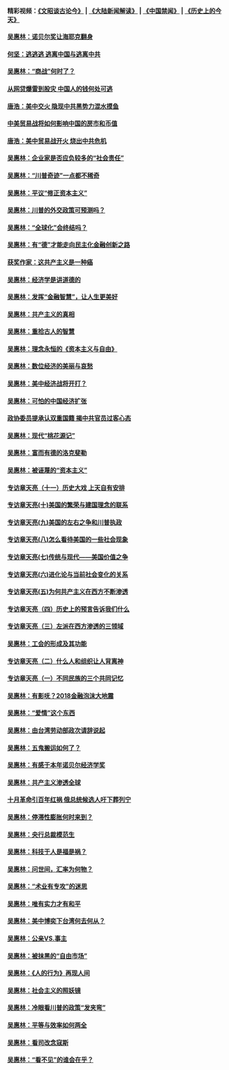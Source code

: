 #### 精彩视频：[《文昭谈古论今》](https://github.com/gfw-breaker/wenzhao/blob/master/README.md?t=12140931) | [《大陆新闻解读》](https://github.com/gfw-breaker/ntdtv-comedy/blob/master/README.md?t=12140931) | [《中国禁闻》](https://github.com/gfw-breaker/ntdtv-news/blob/master/README.md?t=12140931) | [《历史上的今天》](https://github.com/gfw-breaker/today-in-history/blob/master/README.md?t=12140931) 

#### [吴惠林：诺贝尔奖让海耶克翻身](../pages/nsc423/n10890049.md?t=12140931) 

#### [何坚：逃逃逃 逃离中国与逃离中共](../pages/nsc423/n10592891.md?t=12140931) 

#### [吴惠林：“商战”何时了？](../pages/nsc423/n10573558.md?t=12140931) 

#### [从网贷爆雷到股灾 中国人的钱何处可逃](../pages/nsc423/n10572800.md?t=12140931) 

#### [唐浩：美中交火 隐现中共黑势力混水摸鱼](../pages/nsc423/n10544040.md?t=12140931) 

#### [中美贸易战将如何影响中国的房市和币值](../pages/nsc423/n10543697.md?t=12140931) 

#### [唐浩：美中贸易战开火 烧出中共危机](../pages/nsc423/n10540126.md?t=12140931) 

#### [吴惠林：企业家是否应负较多的“社会责任”](../pages/nsc423/n10535022.md?t=12140931) 

#### [吴惠林：“川普奇迹”一点都不稀奇](../pages/nsc423/n10512808.md?t=12140931) 

#### [吴惠林：平议“修正资本主义”](../pages/nsc423/n10495724.md?t=12140931) 

#### [吴惠林：川普的外交政策可预测吗？](../pages/nsc423/n10462387.md?t=12140931) 

#### [吴惠林：“全球化”会终结吗？](../pages/nsc423/n10452838.md?t=12140931) 

#### [吴惠林：有“德”才能走向民主化金融创新之路](../pages/nsc423/n10432292.md?t=12140931) 

#### [获奖作家：这共产主义是一种癌](../pages/nsc423/n10431541.md?t=12140931) 

#### [吴惠林：经济学是讲道德的](../pages/nsc423/n10398014.md?t=12140931) 

#### [吴惠林：发挥“金融智慧”，让人生更美好](../pages/nsc423/n10375019.md?t=12140931) 

#### [吴惠林：共产主义的真相](../pages/nsc423/n10351394.md?t=12140931) 

#### [吴惠林：重拾古人的智慧](../pages/nsc423/n10337691.md?t=12140931) 

#### [吴惠林：理念永恒的《资本主义与自由》](../pages/nsc423/n10316274.md?t=12140931) 

#### [吴惠林：数位经济的美丽与哀愁](../pages/nsc423/n10292946.md?t=12140931) 

#### [吴惠林：美中经济战将开打？](../pages/nsc423/n10258825.md?t=12140931) 

#### [吴惠林：可怕的中国经济扩张](../pages/nsc423/n10219147.md?t=12140931) 

#### [政协委员提承认双重国籍 揭中共官员过客心态](../pages/nsc423/n10208809.md?t=12140931) 

#### [吴惠林：现代“桃花源记”](../pages/nsc423/n10185234.md?t=12140931) 

#### [吴惠林：富而有德的洛克斐勒](../pages/nsc423/n10142264.md?t=12140931) 

#### [吴惠林：被诬蔑的“资本主义”](../pages/nsc423/n10124816.md?t=12140931) 

#### [专访章天亮（十一）历史大戏 上天自有安排](../pages/nsc423/n10094905.md?t=12140931) 

#### [专访章天亮(十)美国的繁荣与建国理念的联系](../pages/nsc423/n10094899.md?t=12140931) 

#### [专访章天亮(九)美国的左右之争和川普执政](../pages/nsc423/n10094889.md?t=12140931) 

#### [专访章天亮(八)怎么看待美国的一些社会现象](../pages/nsc423/n10094857.md?t=12140931) 

#### [专访章天亮(七)传统与现代——美国价值之争](../pages/nsc423/n10093140.md?t=12140931) 

#### [专访章天亮(六)进化论与当前社会变化的关系](../pages/nsc423/n10092036.md?t=12140931) 

#### [专访章天亮(五)为何共产主义在西方不断渗透](../pages/nsc423/n10083620.md?t=12140931) 

#### [专访章天亮（四）历史上的预言告诉我们什么](../pages/nsc423/n10083606.md?t=12140931) 

#### [专访章天亮（三）左派在西方渗透的三领域](../pages/nsc423/n10081115.md?t=12140931) 

#### [吴惠林：工会的形成及其功能](../pages/nsc423/n10080633.md?t=12140931) 

#### [专访章天亮（二）什么人和组织让人背离神](../pages/nsc423/n10076637.md?t=12140931) 

#### [专访章天亮（一）不同民族的三个共同记忆](../pages/nsc423/n10074188.md?t=12140931) 

#### [吴惠林：有影呒？2018金融泡沫大地震](../pages/nsc423/n10040534.md?t=12140931) 

#### [吴惠林：“爱情”这个东西](../pages/nsc423/n10019423.md?t=12140931) 

#### [吴惠林：由台湾劳动部政次请辞说起](../pages/nsc423/n9979679.md?t=12140931) 

#### [吴惠林：五鬼搬运如何了？](../pages/nsc423/n9925338.md?t=12140931) 

#### [吴惠林：有感于本年诺贝尔经济学奖](../pages/nsc423/n9871883.md?t=12140931) 

#### [吴惠林：共产主义渗透全球](../pages/nsc423/n9812748.md?t=12140931) 

#### [十月革命引百年红祸 俄总统候选人吁下葬列宁](../pages/nsc423/n9810182.md?t=12140931) 

#### [吴惠林：停滞性膨胀何时来到？](../pages/nsc423/n9764136.md?t=12140931) 

#### [吴惠林：央行总裁模范生](../pages/nsc423/n9728134.md?t=12140931) 

#### [吴惠林：科技于人是福是祸？](../pages/nsc423/n9672982.md?t=12140931) 

#### [吴惠林：问世间，汇率为何物？](../pages/nsc423/n9621788.md?t=12140931) 

#### [吴惠林：“术业有专攻”的迷思](../pages/nsc423/n9580363.md?t=12140931) 

#### [吴惠林：唯有实力才有和平](../pages/nsc423/n9529599.md?t=12140931) 

#### [吴惠林：美中博奕下台湾何去何从？](../pages/nsc423/n9483598.md?t=12140931) 

#### [吴惠林：公亲VS.事主](../pages/nsc423/n9425637.md?t=12140931) 

#### [吴惠林：被抹黑的“自由市场”](../pages/nsc423/n9351545.md?t=12140931) 

#### [吴惠林：《人的行为》再现人间](../pages/nsc423/n9296339.md?t=12140931) 

#### [吴惠林：社会主义的照妖镜](../pages/nsc423/n9243460.md?t=12140931) 

#### [吴惠林：冷眼看川普的政策“发夹弯”](../pages/nsc423/n9120684.md?t=12140931) 

#### [吴惠林：平等与效率如何两全](../pages/nsc423/n9075430.md?t=12140931) 

#### [吴惠林：看司改念寇斯](../pages/nsc423/n9024915.md?t=12140931) 

#### [吴惠林：“看不见”的谁会在乎？](../pages/nsc423/n8977488.md?t=12140931) 

